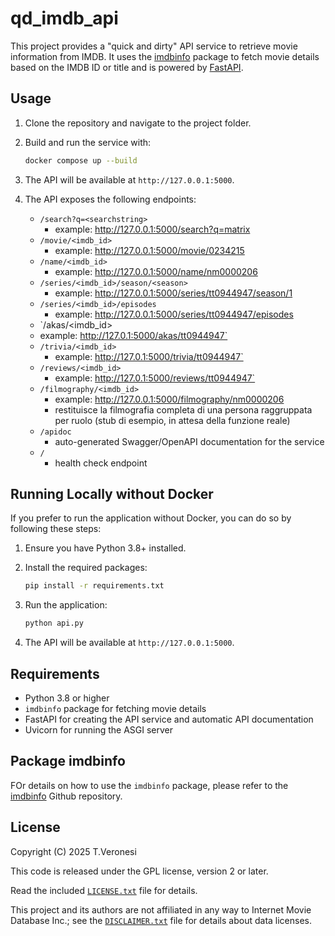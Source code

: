 # qd_imdb_api

This project provides a "quick and dirty" API service to retrieve movie information from IMDB.
It uses the [imdbinfo](https://github.com/tveronesi/imdbinfo) package to fetch movie details based on the IMDB ID or title and is powered by [FastAPI](https://fastapi.tiangolo.com/).

## Usage

1. Clone the repository and navigate to the project folder.
2. Build and run the service with:

   ```sh
   docker compose up --build
    ```
   
3. The API will be available at `http://127.0.0.1:5000`.
4. The API exposes the following endpoints:
   - `/search?q=<searchstring>`
     - example: http://127.0.0.1:5000/search?q=matrix
   - `/movie/<imdb_id>`
     - example: http://127.0.0.1:5000/movie/0234215
   - `/name/<imdb_id>`
     - example: http://127.0.0.1:5000/name/nm0000206
   - `/series/<imdb_id>/season/<season>`
     - example: http://127.0.0.1:5000/series/tt0944947/season/1
   - `/series/<imdb_id>/episodes`
     - example: http://127.0.0.1:5000/series/tt0944947/episodes
    - `/akas/<imdb_id>
     - example: http://127.0.1:5000/akas/tt0944947`
   - `/trivia/<imdb_id>`
     - example: http://127.0.1:5000/trivia/tt0944947`
   - `/reviews/<imdb_id>`
     - example: http://127.0.1:5000/reviews/tt0944947`
   - `/filmography/<imdb_id>`
     - example: http://127.0.0.1:5000/filmography/nm0000206
     - restituisce la filmografia completa di una persona raggruppata per ruolo (stub di esempio, in attesa della funzione reale)
   - `/apidoc`
     - auto-generated Swagger/OpenAPI documentation for the service
   - `/`
     - health check endpoint


## Running Locally without Docker

If you prefer to run the application without Docker, you can do so by following these steps:
1. Ensure you have Python 3.8+ installed.
2. Install the required packages:

   ```sh
   pip install -r requirements.txt
   ```
3. Run the application:

   ```sh
   python api.py
   ```
4. The API will be available at `http://127.0.0.1:5000`.

## Requirements
- Python 3.8 or higher
- `imdbinfo` package for fetching movie details
- FastAPI for creating the API service and automatic API documentation
- Uvicorn for running the ASGI server

## Package imdbinfo

FOr details on how to use the `imdbinfo` package, please refer to the [imdbinfo](https://github.com/tveronesi/imdbinfo) Github repository.

## License
Copyright (C)  2025 T.Veronesi

This code is released under the GPL license, version 2 or later.

Read the included [`LICENSE.txt`](LICENSE.txt) file for details.

This project and its authors are not affiliated in any way to Internet Movie Database Inc.; see the  [`DISCLAIMER.txt`](DISCLAIMER.txt) file for details about data licenses.

